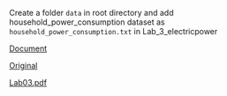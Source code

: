 Create a folder `data` in root directory and add household_power_consumption dataset as `household_power_consumption.txt` in Lab_3_electricpower

[Document](https://docs.google.com/document/d/11cMDxaTUBnHHb5_0hYhinNxpP90iJUwMGEPjjU-m7QM/edit#)

[Original](https://nymph332088.github.io/CIS4340/assignments.html)

[Lab03.pdf](https://nymph332088.github.io/CIS4340/labassignments/Lab3/Lab3.pdf)

